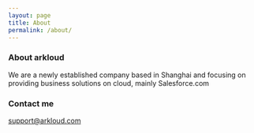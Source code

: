 ```yaml
---
layout: page
title: About
permalink: /about/
---
```



### About arkloud

We are a newly established company based in Shanghai and focusing on providing business
solutions on cloud, mainly Salesforce.com





### Contact me

[support@arkloud.com](mailto:charles.chen@arkloud.com)
